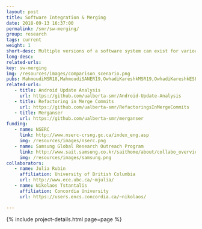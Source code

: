 ```yaml
---
layout: post
title: Software Integration & Merging
date: 2018-09-13 16:37:00
permalink: /smr/sw-merging/
group: research
tags: current
weight: 1
short-desc: Multiple versions of a software system can exist for various reasons, such as developing an SPL or simply forking or branching a repo to work on a given feature. At one point, these versions need to be integrated. Such integration is not an easy task since there may be conflicting changes in the code, textually, syntactically, and semantically. In this work, we look at how we can facilitate such integrations and how we can help developers merge their code more easily with less conflicts.
long-desc:
related-urls:
key: sw-merging
img: /resources/images/comparison_scenario.png
pubs: MahmoudiMSR18,MahmoudiSANER19,OwhadiKareshkMSR19,OwhadiKareshkESEM19
related-urls:
   - title: Android Update Analysis
     url: https://github.com/ualberta-smr/Android-Update-Analysis
   - title: Refactoring in Merge Commits
     url: https://github.com/ualberta-smr/RefactoringsInMergeCommits
   - title: Merganser
     url: https://github.com/ualberta-smr/merganser
funding:
   - name: NSERC
     link: http://www.nserc-crsng.gc.ca/index_eng.asp
     img: /resources/images/nserc.png
   - name: Samsung Global Research Outreach Program
     link: http://www.sait.samsung.co.kr/saithome/about/collabo_overview.do
     img: /resources/images/samsung.png
collaborators:
   - name: Julia Rubin
     affiliation: University of British Columbia
     url: http://www.ece.ubc.ca/~mjulia/
   - name: Nikolaos Tstantalis
     affiliation: Concordia University
     url: https://users.encs.concordia.ca/~nikolaos/

---
```


{% include project-details.html page=page %}

